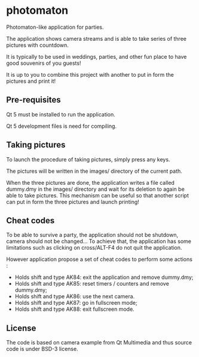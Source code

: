 # photomaton
Photomaton-like application for parties.

The application shows camera streams and is able to take series of three
pictures with countdown.

It is typically to be used in weddings, parties, and other fun place to have
good souvenirs of you guests!

It is up to you to combine this project with another to put in form the
pictures and print it!

## Pre-requisites

Qt 5 must be installed to run the application.

Qt 5 development files is need for compiling.

## Taking pictures

To launch the procedure of taking pictures, simply press any keys.

The pictures will be written in the images/ directory of the current path.

When the three pictures are done, the application writes a file called
dummy.dmy in the images/ directory and wait for its deletion to again be able
to take pictures. This mechanism can be useful so that another script can
put in form the three pictures and launch printing!

## Cheat codes

To be able to survive a party, the application should not be shutdown, camera
should not be changed... To achieve that, the application has some limitations
such as clicking on cross/ALT-F4 do not quit the application.

However application propose a set of cheat codes to perform some actions :
- Holds shift and type AK84: exit the application and remove dummy.dmy;
- Holds shift and type AK85: reset timers / counters and remove dummy.dmy;
- Holds shift and type AK86: use the next camera.
- Holds shift and type AK87: go in fullscreen mode;
- Holds shift and type AK88: exit fullscreen mode.

## License

The code is based on camera example from Qt Multimedia and thus source code is
under BSD-3 license.

